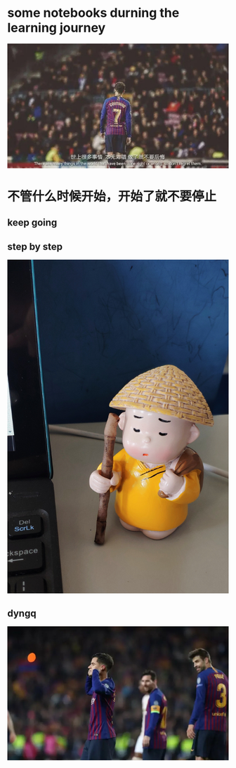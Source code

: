 # some notebooks durning the learning journey
![](https://github.com/dyngq/notebooks/blob/master/images/dyngq-initial/01.jpg)
# 不管什么时候开始，开始了就不要停止
## keep going
## step by step
![](https://github.com/dyngq/notebooks/blob/master/images/dyngq-initial/04.jpg)
## dyngq
![](https://github.com/dyngq/notebooks/blob/master/images/dyngq-initial/05.jpg)
